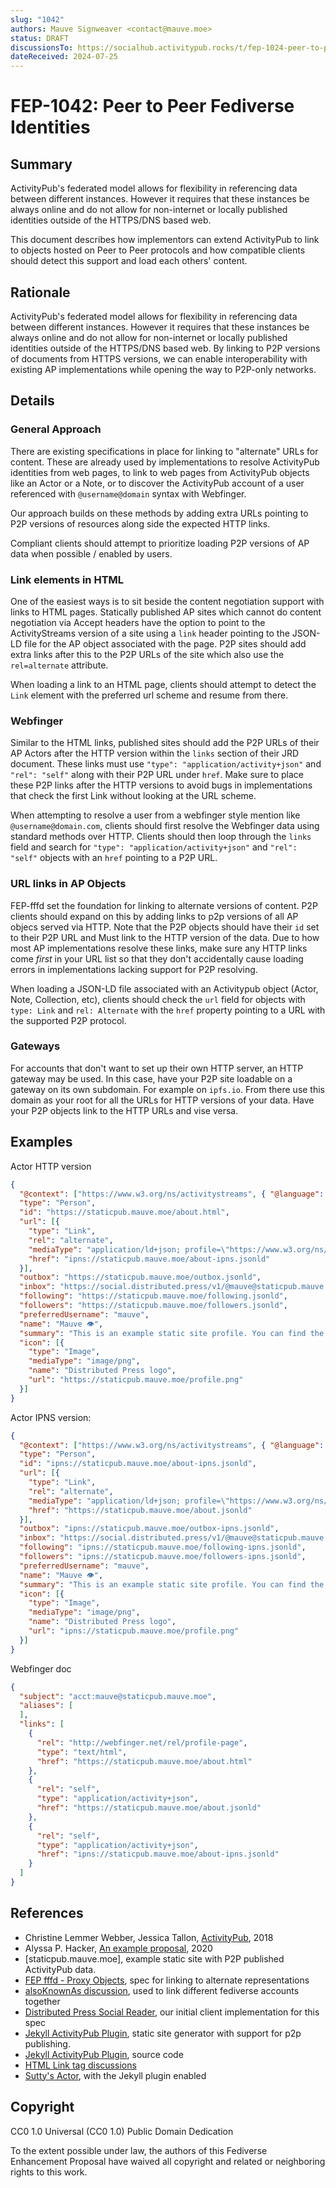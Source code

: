 ```yaml
---
slug: "1042"
authors: Mauve Signweaver <contact@mauve.moe>
status: DRAFT
discussionsTo: https://socialhub.activitypub.rocks/t/fep-1024-peer-to-peer-fediverse-identities/4400
dateReceived: 2024-07-25
---
```

# FEP-1042: Peer to Peer Fediverse Identities


## Summary

<!-- A short summary (no more than 200 words) of the proposal. -->

ActivityPub's federated model allows for flexibility in referencing data between different instances. However it requires that these instances be always online and do not allow for non-internet or locally published identities outside of the HTTPS/DNS based web.

This document describes how implementors can extend ActivityPub to link to objects hosted on Peer to Peer protocols and how compatible clients should detect this support and load each others' content.

## Rationale

ActivityPub's federated model allows for flexibility in referencing data between different instances. However it requires that these instances be always online and do not allow for non-internet or locally published identities outside of the HTTPS/DNS based web. By linking to P2P versions of documents from HTTPS versions, we can enable interoperability with existing AP implementations while opening the way to P2P-only networks.

## Details

### General Approach

There are existing specifications in place for linking to "alternate" URLs for content. These are already used by implementations to resolve ActivityPub identities from web pages, to link to web pages from ActivityPub objects like an Actor or a Note, or to discover the ActivityPub account of a user referenced with `@username@domain` syntax with Webfinger. 

Our approach builds on these methods by adding extra URLs pointing to P2P versions of resources along side the expected HTTP links.

Compliant clients should attempt to prioritize loading P2P versions of AP data when possible / enabled by users.

### Link elements in HTML

One of the easiest ways is to sit beside the content negotiation support with links to HTML pages. Statically published AP sites which cannot do content negotiation via Accept headers have the option to point to the ActivityStreams version of a site using a `link` header pointing to the JSON-LD file for the AP object associated with the page. P2P sites should add extra links after this to the P2P URLs of the site which also use the `rel=alternate` attribute.

When loading a link to an HTML page, clients should attempt to detect the `Link` element with the preferred url scheme and resume from there.

### Webfinger

Similar to the HTML links, published sites should add the P2P URLs of their AP Actors after the HTTP version within the `links` section of their JRD document. These links must use `"type": "application/activity+json"` and `"rel": "self"` along with their P2P URL under `href`. Make sure to place these P2P links after the HTTP versions to avoid bugs in implementations that check the first Link without looking at the URL scheme.

When attempting to resolve a user from a webfinger style mention like `@username@domain.com`, clients should first resolve the Webfinger data using standard methods over HTTP. Clients should then loop through the `links` field and search for `"type": "application/activity+json"` and `"rel": "self"` objects with an `href` pointing to a P2P URL.

### URL links in AP Objects

FEP-fffd set the foundation for linking to alternate versions of content. P2P clients should expand on this by adding links to p2p versions of all AP objecs served via HTTP. Note that the P2P objects should have their `id` set to their P2P URL and Must link to the HTTP version of the data. Due to how most AP implementations resolve these links, make sure any HTTP links come *first* in your URL list so that they don't accidentally cause loading errors in implementations lacking support for P2P resolving.

When loading a JSON-LD file associated with an Activitypub object (Actor, Note, Collection, etc), clients should check the `url` field for objects with `type: Link` and `rel: Alternate` with the `href` property pointing to a URL with the supported P2P protocol.

### Gateways

For accounts that don't want to set up their own HTTP server, an HTTP gateway may be used. In this case, have your P2P site loadable on a gateway on its own subdomain. For example on `ipfs.io`. From there use this domain as your root for all the URLs for HTTP versions of your data. Have your P2P objects link to the HTTP URLs and vise versa.

## Examples

Actor HTTP version

```json
{
  "@context": ["https://www.w3.org/ns/activitystreams", { "@language": "en- CA" }],
  "type": "Person",
  "id": "https://staticpub.mauve.moe/about.html",
  "url": [{
    "type": "Link",
    "rel": "alternate",
    "mediaType": "application/ld+json; profile=\"https://www.w3.org/ns/activitystreams\"",
    "href": "ipns://staticpub.mauve.moe/about-ipns.jsonld"
  }],
  "outbox": "https://staticpub.mauve.moe/outbox.jsonld",
  "inbox": "https://social.distributed.press/v1/@mauve@staticpub.mauve.moe/inbox",
  "following": "https://staticpub.mauve.moe/following.jsonld",
  "followers": "https://staticpub.mauve.moe/followers.jsonld",
  "preferredUsername": "mauve",
  "name": "Mauve 👁️",
  "summary": "This is an example static site profile. You can find the source code at https://github.com/RangerMauve/staticpub.mauve.moe/",
  "icon": [{
    "type": "Image",
    "mediaType": "image/png",
    "name": "Distributed Press logo",
    "url": "https://staticpub.mauve.moe/profile.png"
  }]
}
```

Actor IPNS version:

```json
{
  "@context": ["https://www.w3.org/ns/activitystreams", { "@language": "en- CA" }],
  "type": "Person",
  "id": "ipns://staticpub.mauve.moe/about-ipns.jsonld",
  "url": [{
    "type": "Link",
    "rel": "alternate",
    "mediaType": "application/ld+json; profile=\"https://www.w3.org/ns/activitystreams\"",
    "href": "https://staticpub.mauve.moe/about.jsonld"
  }],
  "outbox": "ipns://staticpub.mauve.moe/outbox-ipns.jsonld",
  "inbox": "https://social.distributed.press/v1/@mauve@staticpub.mauve.moe/inbox",
  "following": "ipns://staticpub.mauve.moe/following-ipns.jsonld",
  "followers": "ipns://staticpub.mauve.moe/followers-ipns.jsonld",
  "preferredUsername": "mauve",
  "name": "Mauve 👁️",
  "summary": "This is an example static site profile. You can find the source code at https://github.com/RangerMauve/staticpub.mauve.moe/",
  "icon": [{
    "type": "Image",
    "mediaType": "image/png",
    "name": "Distributed Press logo",
    "url": "ipns://staticpub.mauve.moe/profile.png"
  }]
}
```

Webfinger doc

```json
{  
  "subject": "acct:mauve@staticpub.mauve.moe",
  "aliases": [
  ],
  "links": [
    {
      "rel": "http://webfinger.net/rel/profile-page",
      "type": "text/html",
      "href": "https://staticpub.mauve.moe/about.html"
    },
    {
      "rel": "self",
      "type": "application/activity+json",
      "href": "https://staticpub.mauve.moe/about.jsonld"
    },
    {
      "rel": "self",
      "type": "application/activity+json",
      "href": "ipns://staticpub.mauve.moe/about-ipns.jsonld"
    }
  ]
}
```


## References

- Christine Lemmer Webber, Jessica Tallon, [ActivityPub][ActivityPub], 2018
- Alyssa P. Hacker, [An example proposal][ABC], 2020
- [staticpub.mauve.moe], example static site with P2P published ActivityPub data.
- [FEP fffd - Proxy Objects](https://codeberg.org/fediverse/fep/src/branch/main/fep/fffd/fep-fffd.md), spec for linking to alternate representations
- [alsoKnownAs discussion](https://socialhub.activitypub.rocks/t/defining-alsoknownas/907), used to link different fediverse accounts together
- [Distributed Press Social Reader](https://github.com/hyphacoop/reader.distributed.press), our initial client implementation for this spec
- [Jekyll ActivityPub Plugin](https://jekyll-activity-pub.sutty.nl/social_distributed_press/), static site generator with support for p2p publishing.
- [Jekyll ActivityPub Plugin](https://0xacab.org/sutty/jekyll/jekyll-activity-pub/-/issues), source code
- [HTML Link tag discussions](https://github.com/w3c/activitypub/issues/310)
- [Sutty's Actor](https://sutty.nl/about.jsonld), with the Jekyll plugin enabled


[ActivityPub]: https://www.w3.org/TR/activitypub/
[ABC]: http://abc.example/abc.html

## Copyright

CC0 1.0 Universal (CC0 1.0) Public Domain Dedication

To the extent possible under law, the authors of this Fediverse Enhancement Proposal have waived all copyright and related or neighboring rights to this work.
